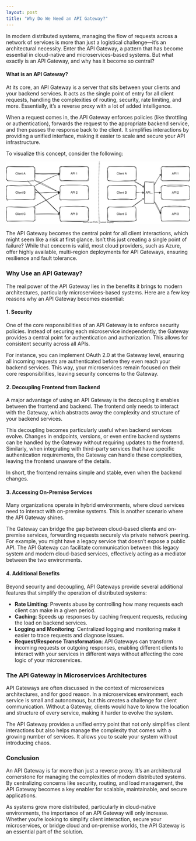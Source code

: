 ```yaml
---
layout: post
title: "Why Do We Need an API Gateway?"
---
```


In modern distributed systems, managing the flow of requests across a network of services is more than just a logistical challenge—it’s an architectural necessity. Enter the API Gateway, a pattern that has become essential in cloud-native and microservices-based systems. But what exactly is an API Gateway, and why has it become so central?

#### What is an API Gateway?

At its core, an API Gateway is a server that sits between your clients and your backend services. It acts as the single point of entry for all client requests, handling the complexities of routing, security, rate limiting, and more. Essentially, it’s a reverse proxy with a lot of added intelligence.

When a request comes in, the API Gateway enforces policies (like throttling or authentication), forwards the request to the appropriate backend service, and then passes the response back to the client. It simplifies interactions by providing a unified interface, making it easier to scale and secure your API infrastructure.

To visualize this concept, consider the following:

![api-gateway](/images/api-gateway.drawio.svg)

The API Gateway becomes the central point for all client interactions, which might seem like a risk at first glance. Isn’t this just creating a single point of failure? While that concern is valid, most cloud providers, such as Azure, offer highly available, multi-region deployments for API Gateways, ensuring resilience and fault tolerance.

### Why Use an API Gateway?

The real power of the API Gateway lies in the benefits it brings to modern architectures, particularly microservices-based systems. Here are a few key reasons why an API Gateway becomes essential:

#### 1. **Security**

One of the core responsibilities of an API Gateway is to enforce security policies. Instead of securing each microservice independently, the Gateway provides a central point for authentication and authorization. This allows for consistent security across all APIs.

For instance, you can implement OAuth 2.0 at the Gateway level, ensuring all incoming requests are authenticated before they even reach your backend services. This way, your microservices remain focused on their core responsibilities, leaving security concerns to the Gateway.

#### 2. **Decoupling Frontend from Backend**

A major advantage of using an API Gateway is the decoupling it enables between the frontend and backend. The frontend only needs to interact with the Gateway, which abstracts away the complexity and structure of your backend services.

This decoupling becomes particularly useful when backend services evolve. Changes in endpoints, versions, or even entire backend systems can be handled by the Gateway without requiring updates to the frontend. Similarly, when integrating with third-party services that have specific authentication requirements, the Gateway can handle these complexities, leaving the frontend unaware of the details.

In short, the frontend remains simple and stable, even when the backend changes.

#### 3. **Accessing On-Premise Services**

Many organizations operate in hybrid environments, where cloud services need to interact with on-premise systems. This is another scenario where the API Gateway shines.

The Gateway can bridge the gap between cloud-based clients and on-premise services, forwarding requests securely via private network peering. For example, you might have a legacy service that doesn’t expose a public API. The API Gateway can facilitate communication between this legacy system and modern cloud-based services, effectively acting as a mediator between the two environments.

#### 4. **Additional Benefits**

Beyond security and decoupling, API Gateways provide several additional features that simplify the operation of distributed systems:

- **Rate Limiting**: Prevents abuse by controlling how many requests each client can make in a given period.
- **Caching**: Speeds up responses by caching frequent requests, reducing the load on backend services.
- **Logging and Monitoring**: Centralized logging and monitoring make it easier to trace requests and diagnose issues.
- **Request/Response Transformation**: API Gateways can transform incoming requests or outgoing responses, enabling different clients to interact with your services in different ways without affecting the core logic of your microservices.

### The API Gateway in Microservices Architectures

API Gateways are often discussed in the context of microservices architectures, and for good reason. In a microservices environment, each service is small and autonomous, but this creates a challenge for client communication. Without a Gateway, clients would have to know the location and structure of every service, making it harder to evolve the system.

The API Gateway provides a unified entry point that not only simplifies client interactions but also helps manage the complexity that comes with a growing number of services. It allows you to scale your system without introducing chaos.

### Conclusion

An API Gateway is far more than just a reverse proxy. It’s an architectural cornerstone for managing the complexities of modern distributed systems. By centralizing concerns like security, routing, and load management, the API Gateway becomes a key enabler for scalable, maintainable, and secure applications.

As systems grow more distributed, particularly in cloud-native environments, the importance of an API Gateway will only increase. Whether you’re looking to simplify client interaction, secure your microservices, or bridge cloud and on-premise worlds, the API Gateway is an essential part of the solution.